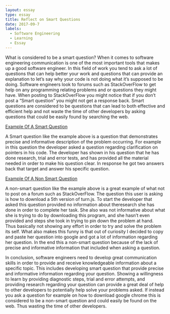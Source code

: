 ```yaml
---
layout: essay
type: essay
title: Reflect on Smart Questions
date: 2017-09-7
labels:
  - Software Engineering
  - Learning
  - Essay
---
```

  What is considered to be a smart question? When it comes to software engineering communication is one of the most important tools that
makes up a good software engineer. In this field of work you tend to ask a lot of questions that can help better your work and questions
that can provide an explanation to let’s say why your code is not doing what it’s supposed to be doing.  Software engineers look to
forums such as StackOverFlow to get help on any programming relating problems and or questions they might have. When posting to
StackOverFlow you might notice that if you don’t post a “Smart question” you might not get a response back. Smart questions are
considered to be questions that can lead to both effective and efficient help and not waste the time of other developers by asking
questions that could be easily found by searching the web. 

[Example Of A Smart Question]( https://stackoverflow.com/questions/46110797/why-is-dereferenced-element-in-const-vector-of-int-pointers-mutable)

  A Smart question like the example above is a question that demonstrates precise and informative description of the problem occurring. For
example in this question the developer asked a question regarding clarification on pointers in his code. The developer has shown in his
question that he has done research, trial and error tests, and has provided all the material needed in order to make his question clear.
In
response he got two answers back that target and answer his specific question. 

[Example Of A Non Smart Question]( https://stackoverflow.com/questions/46110142/how-to-download-5th-version-of-turn-js)

  A non-smart question like the example above is a great example of what not to post on a forum such as StackOverFlow. The question this
user is asking is how to download a 5th version of turn.js. To start the developer that asked this question provided no information
about theresearch she has done in order to complete her task. She also was not informative about what she is trying to do by downloading
this
program, and she hasn’t even provided and steps she took in trying to pin down the problem at hand. Thus basically not showing any
effort
in order to try and solve the problem its self. What also makes this funny is that out of curiosity I decided to copy and paste her
question into google and got a lot of information regarding her question. In the end this a non-smart question because of the lack of
precise and informative information that included when asking a question.

  In conclusion, software engineers need to develop great communication skills in order to provide and receive knowledgeable information
about a specific topic. This includes developing smart question that provide precise and informative information regarding your question.
Showing a willingness to learn by providing diagnostic steps, trial and error attempts, and providing research regarding your question can
provide a great deal of help to other developers to potentially help solve your problems asked. If instead you ask a question for example
on how to download google chrome this is considered to be a non-smart question and could easily be found on the web. Thus wasting the time
of other developers.
 

